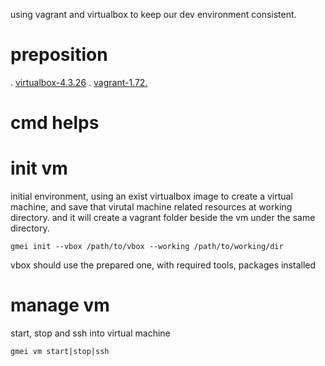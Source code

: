 using vagrant and virtualbox to keep our dev environment consistent.


preposition
===

. [virtualbox-4.3.26](http://download.virtualbox.org/virtualbox/4.3.26/VirtualBox-4.3.26-98988-OSX.dmg)
. [vagrant-1.72.](https://dl.bintray.com/mitchellh/vagrant/vagrant_1.7.2.dmg)


cmd helps
===


init vm
====

initial environment, using an exist virtualbox image to create a virtual machine, and save that virutal
machine related resources at working directory. and it will create a vagrant folder beside the vm under
the same directory.

    gmei init --vbox /path/to/vbox --working /path/to/working/dir

vbox should use the prepared one, with required tools, packages installed


manage vm
====

start, stop and ssh into virtual machine

    gmei vm start|stop|ssh
